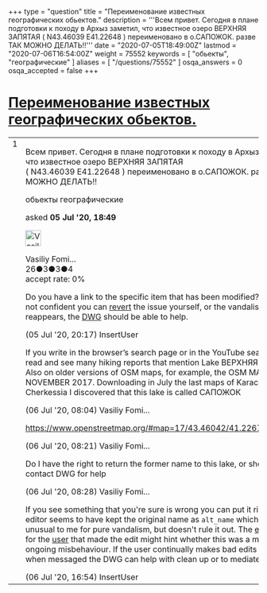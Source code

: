 +++
type = "question"
title = "Переименование известных географических обьектов."
description = '''Всем привет. Сегодня в плане подготовки к походу в Архыз заметил, что известное озеро ВЕРХНЯЯ ЗАПЯТАЯ   ( N43.46039 E41.22648 ) переименовано в о.САПОЖОК. разве ТАК МОЖНО ДЕЛАТЬ!!'''
date = "2020-07-05T18:49:00Z"
lastmod = "2020-07-06T16:54:00Z"
weight = 75552
keywords = [ "обьекты", "географические" ]
aliases = [ "/questions/75552" ]
osqa_answers = 0
osqa_accepted = false
+++

<div class="headNormal">

# [Переименование известных географических обьектов.](/questions/75552/)

</div>

<div id="main-body">

<div id="askform">

<table id="question-table" style="width:100%;">
<colgroup>
<col style="width: 50%" />
<col style="width: 50%" />
</colgroup>
<tbody>
<tr>
<td style="width: 30px; vertical-align: top"><div class="vote-buttons">
<span id="post-75552-upvote" class="ajax-command post-vote up" rel="nofollow" title="I like this post (click again to cancel)"> </span>
<div id="post-75552-score" class="post-score" title="current number of votes">
1
</div>
<span id="post-75552-downvote" class="ajax-command post-vote down" rel="nofollow" title="I dont like this post (click again to cancel)"> </span> <span id="favorite-mark" class="ajax-command favorite-mark" rel="nofollow" title="mark/unmark this question as favorite (click again to cancel)"> </span>
<div id="favorite-count" class="favorite-count">
&#10;</div>
</div></td>
<td><div id="item-right">
<div class="question-body">
<p>Всем привет. Сегодня в плане подготовки к походу в Архыз заметил, что известное озеро ВЕРХНЯЯ ЗАПЯТАЯ<br />
( N43.46039 E41.22648 ) переименовано в о.САПОЖОК. разве ТАК МОЖНО ДЕЛАТЬ!!</p>
</div>
<div id="question-tags" class="tags-container tags">
<span class="post-tag tag-link-обьекты" rel="tag" title="see questions tagged &#39;обьекты&#39;">обьекты</span> <span class="post-tag tag-link-географические" rel="tag" title="see questions tagged &#39;географические&#39;">географические</span>
</div>
<div id="question-controls" class="post-controls">
&#10;</div>
<div class="post-update-info-container">
<div class="post-update-info post-update-info-user">
<p>asked <strong>05 Jul '20, 18:49</strong></p>
<img src="https://secure.gravatar.com/avatar/57a126c37eb5fbda87bdc8cd3595d653?s=32&amp;d=identicon&amp;r=g" class="gravatar" width="32" height="32" alt="Vasiliy%20Fomichev&#39;s gravatar image" />
<p><span>Vasiliy Fomi...</span><br />
<span class="score" title="26 reputation points">26</span><span title="3 badges"><span class="badge1">●</span><span class="badgecount">3</span></span><span title="3 badges"><span class="silver">●</span><span class="badgecount">3</span></span><span title="4 badges"><span class="bronze">●</span><span class="badgecount">4</span></span><br />
<span class="accept_rate" title="Rate of the user&#39;s accepted answers">accept rate:</span> <span title="Vasiliy Fomichev has no accepted answers">0%</span> </br></p>
</div>
</div>
<div id="comments-container-75552" class="comments-container">
<span id="75554"></span>
<div id="comment-75554" class="comment">
<div id="post-75554-score" class="comment-score">
&#10;</div>
<div class="comment-text">
<p>Do you have a link to the specific item that has been modified? If you are not confident you can <a href="https://wiki.openstreetmap.org/wiki/RU:%D0%9E%D1%82%D0%BA%D0%B0%D1%82_%D0%BF%D1%80%D0%B0%D0%B2%D0%BA%D0%B8">revert</a> the issue yourself, or the vandalism reappears, the <a href="https://wiki.osmfoundation.org/wiki/Data_Working_Group">DWG</a> should be able to help.</p>
</div>
<div id="comment-75554-info" class="comment-info">
<span class="comment-age">(05 Jul '20, 20:17)</span> <span class="comment-user userinfo">InsertUser</span>
</div>
</div>
<span id="75558"></span>
<div id="comment-75558" class="comment">
<div id="post-75558-score" class="comment-score">
&#10;</div>
<div class="comment-text">
<p>If you write in the browser’s search page or in the YouTube search, you’ll read and see many hiking reports that mention Lake ВЕРХНЯЯ ЗАПЯТАЯ . Also on older versions of OSM maps, for example, the OSM MAP TOURIST NOVEMBER 2017. Downloading in July the last maps of Karachay-Cherkessia I discovered that this lake is called САПОЖОК</p>
</div>
<div id="comment-75558-info" class="comment-info">
<span class="comment-age">(06 Jul '20, 08:04)</span> <span class="comment-user userinfo">Vasiliy Fomi...</span>
</div>
</div>
<span id="75559"></span>
<div id="comment-75559" class="comment">
<div id="post-75559-score" class="comment-score">
&#10;</div>
<div class="comment-text">
<p><a href="https://www.openstreetmap.org/#map=17/43.46042/41.22671&amp;layers=G">https://www.openstreetmap.org/#map=17/43.46042/41.22671&amp;layers=G</a></p>
</div>
<div id="comment-75559-info" class="comment-info">
<span class="comment-age">(06 Jul '20, 08:21)</span> <span class="comment-user userinfo">Vasiliy Fomi...</span>
</div>
</div>
<span id="75560"></span>
<div id="comment-75560" class="comment">
<div id="post-75560-score" class="comment-score">
&#10;</div>
<div class="comment-text">
<p>Do I have the right to return the former name to this lake, or should I contact DWG for help</p>
</div>
<div id="comment-75560-info" class="comment-info">
<span class="comment-age">(06 Jul '20, 08:28)</span> <span class="comment-user userinfo">Vasiliy Fomi...</span>
</div>
</div>
<span id="75565"></span>
<div id="comment-75565" class="comment">
<div id="post-75565-score" class="comment-score">
&#10;</div>
<div class="comment-text">
<p>If you see something that you're sure is wrong you can put it right. The editor seems to have kept the original name as <code>alt_name</code> which seems unusual to me for pure vandalism, but doesn't rule it out. The <a href="https://osmcha.org/?filters=%7B%22users%22%3A%5B%7B%22label%22%3A%22Mr_Shoo%22%2C%22value%22%3A%22Mr_Shoo%22%7D%5D%2C%22date__gte%22%3A%5B%7B%22label%22%3A%22%22%2C%22value%22%3A%22%22%7D%5D%7D">edit history</a> for the <a href="https://www.openstreetmap.org/user/Mr_Shoo">user</a> that made the edit might hint whether this was a mistake or ongoing misbehaviour. If the user continually makes bad edits or is hostile when messaged the DWG can help with clean up or to mediate disputes.</p>
</div>
<div id="comment-75565-info" class="comment-info">
<span class="comment-age">(06 Jul '20, 16:54)</span> <span class="comment-user userinfo">InsertUser</span>
</div>
</div>
</div>
<div id="comment-tools-75552" class="comment-tools">
&#10;</div>
<div class="clear">
&#10;</div>
<div id="comment-75552-form-container" class="comment-form-container">
&#10;</div>
<div class="clear">
&#10;</div>
</div></td>
</tr>
</tbody>
</table>

</div>

</div>

